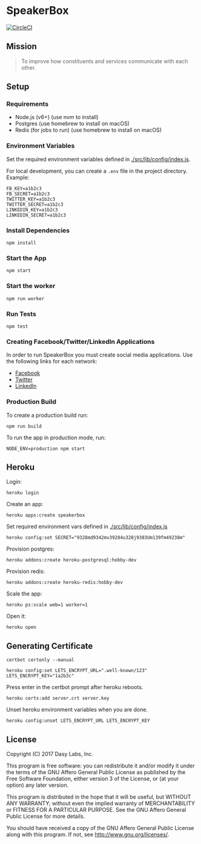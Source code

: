 # SpeakerBox

[![CircleCI](https://circleci.com/gh/DasyLabs/speakerbox.svg?style=shield)](https://circleci.com/gh/DasyLabs/speakerbox)

## Mission

> To improve how constituents and services communicate with each other.


## Setup

### Requirements

- Node.js (v6+) (use nvm to install)
- Postgres (use homebrew to install on macOS)
- Redis (for jobs to run) (use homebrew to install on macOS)


### Environment Variables

Set the required environment variables defined in [./src/lib/config/index.js](./src/lib/config/index.js).

For local development, you can create a `.env` file in the project directory. Example:

```
FB_KEY=a1b2c3
FB_SECRET=a1b2c3
TWITTER_KEY=a1b2c3
TWITTER_SECRET=a1b2c3
LINKEDIN_KEY=a1b2c3
LINKEDIN_SECRET=a1b2c3
```


### Install Dependencies

    npm install


### Start the App

    npm start


### Start the worker

    npm run worker


### Run Tests

    npm test


### Creating Facebook/Twitter/LinkedIn Applications

In order to run SpeakerBox you must create social media applications. Use the following links for each network:

- [Facebook](https://developers.facebook.com/)
- [Twitter](https://apps.twitter.com/)
- [LinkedIn](https://www.linkedin.com/developer/apps/)


### Production Build

To create a production build run:

    npm run build

To run the app in production mode, run:

    NODE_ENV=production npm start


## Heroku

Login:

    heroku login


Create an app:

    heroku apps:create speakerbox


Set required environment vars defined in [./src/lib/config/index.js](./src/lib/config/index.js)

    heroku config:set SECRET="9328md9342mv39284u328j9383Um139fm49238m"


Provision postgres:

    heroku addons:create heroku-postgresql:hobby-dev


Provision redis:

    heroku addons:create heroku-redis:hobby-dev


Scale the app:

    heroku ps:scale web=1 worker=1


Open it:

    heroku open


## Generating Certificate

    certbot certonly --manual

    heroku config:set LETS_ENCRYPT_URL=".well-known/123" LETS_ENCRYPT_KEY="1a2b3c"


Press enter in the certbot prompt after heroku reboots.

    heroku certs:add server.crt server.key


Unset heroku environment variables when you are done.

    heroku config:unset LETS_ENCRYPT_URL LETS_ENCRYPT_KEY


## License

Copyright (C) 2017  Dasy Labs, Inc.

This program is free software: you can redistribute it and/or modify
it under the terms of the GNU Affero General Public License as
published by the Free Software Foundation, either version 3 of the
License, or (at your option) any later version.

This program is distributed in the hope that it will be useful,
but WITHOUT ANY WARRANTY; without even the implied warranty of
MERCHANTABILITY or FITNESS FOR A PARTICULAR PURPOSE.  See the
GNU Affero General Public License for more details.

You should have received a copy of the GNU Affero General Public License
along with this program.  If not, see <http://www.gnu.org/licenses/>.
